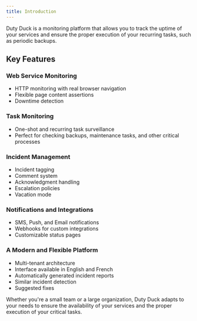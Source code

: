 ```yaml
---
title: Introduction
---
```


Duty Duck is a monitoring platform that allows you to track the uptime of your services and ensure the proper execution of your recurring tasks, such as periodic backups.

## Key Features

### Web Service Monitoring
- HTTP monitoring with real browser navigation
- Flexible page content assertions
- Downtime detection

### Task Monitoring
- One-shot and recurring task surveillance
- Perfect for checking backups, maintenance tasks, and other critical processes

### Incident Management
- Incident tagging
- Comment system
- Acknowledgment handling
- Escalation policies
- Vacation mode

### Notifications and Integrations
- SMS, Push, and Email notifications
- Webhooks for custom integrations
- Customizable status pages

### A Modern and Flexible Platform
- Multi-tenant architecture
- Interface available in English and French
- Automatically generated incident reports
- Similar incident detection
- Suggested fixes

Whether you're a small team or a large organization, Duty Duck adapts to your needs to ensure the availability of your services and the proper execution of your critical tasks.